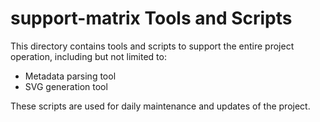 # support-matrix Tools and Scripts

This directory contains tools and scripts to support the entire project operation, including but not limited to:

- Metadata parsing tool
- SVG generation tool

These scripts are used for daily maintenance and updates of the project.

